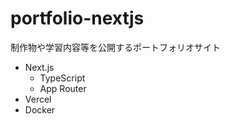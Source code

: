# portfolio-nextjs
制作物や学習内容等を公開するポートフォリオサイト

- Next.js
  - TypeScript
  - App Router
- Vercel
- Docker
